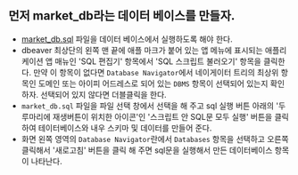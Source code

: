 ## 먼저 market_db라는 데이터 베이스를 만들자.
- [market_db.sql](./market_db.sql) 파일을 데이터 베이스에서 실행하도록 해야 한다.
- dbeaver 최상단의 왼쪽 맨 끝에 애플 마크가 붙어 있는 앱 메뉴에 표시되는 애플리케이션 앱 매뉴인 'SQL 편집기' 항목에서 'SQL 스크립트 불러오기' 항목을 클릭한다. 만약 이 항목이 없다면 `Database Navigator`에서 네이게이터 트리의 최상위 항목인 도메인 또는 아이피 어드레스로 되어 있는 `DBMS` 항목이 선택되어 있는지 확인하자. 선택되어 있지 않다면 더블클릭을 한다.
- `market_db.sql` 파일을 파일 선택 창에서 선택을 해 주고 sql 실행 버튼 아래의 '두루마리에 재생버튼이 위치한 아이콘'인 '스크립트 안 SQL문 모두 실행' 버튼을 클릭하여 테이터베이스와 내우 스키마 및 데이터를 만들어 준다.
- 화면 왼쪽 영역의 `Database Navigator`란에서 `Databases` 항목을 선택하고 오른쪽 클릭해서 '새로고침' 버튼을 클릭 해 주면 sql문을 실행해서 만든 데이터베이스 항목이 나타난다.